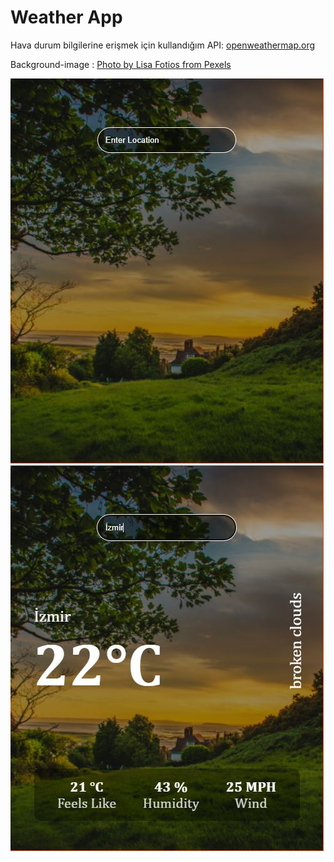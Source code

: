 # Weather App
Hava durum bilgilerine erişmek için kullandığım API: [openweathermap.org](https://openweathermap.org/api) 

Background-image : [Photo by Lisa Fotios from Pexels](https://www.pexels.com/photo/green-trees-under-blue-and-orange-sky-during-sunset-1107717/)

![alt text](Ekran_Alıntısı0.JPG) ![alt text](Ekran_Alıntısı.JPG)

